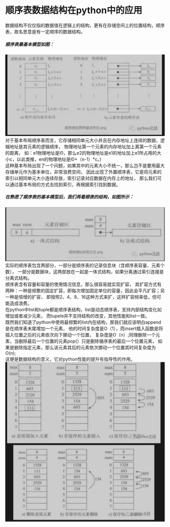 # 顺序表数据结构在python中的应用
数据结构不仅仅指的数据值在逻辑上的结构，更有在存储空间上的位置结构，顺序表，故名思意是有一定顺序的数据结构。<br>
##### 顺序表最基本模型如图：
![](png/3.png)
对于基本布局顺序表而言，它存储相同单元大小并且在内存地址上连续的数据，逻辑地址是其元素的逻辑顺序，
物理地址第一个元素的内存地址加上离第一个元素的距离，
如：e1物理地址是l0，那么e2的物理地址是e1的地址加上e1所占用的大小c，以此类推，en的物理地址是l0+（n-1）*c。)<br>
这种基本布局出现了一个问题，如果其中的元素大小不统一，那么岂不是要用最大存储单元作为基本单位，非常浪费空间，
因此出现了外置顺序表，它是将元素的索引以相同单元大小连续存放，索引记录对应数据在内存上的地址，
那么我们可以通过基本布局的方式去找到索引，再根据索引找到数据。<br>
##### 在熟悉了顺序表的基本模型后，我们再看顺表的结构，如图所示：
![](png/4.png)
实际的顺序表包含两部分，一部分是顺序表的记录信息块（含顺序表容量、元素个数），
一部分是数据块，这两部放在一起是一体式结构，如果分离通过索引连接是分离式结构。<br>
顺序表含有容量和容量的使用情况信息，那么很容易就实现扩容，
其扩容方式有两种：一种是频繁的固定扩容，即每次增加固定单位的容量，因此会平凡扩容；另一种是倍增的扩容，
即按照2、4、8、16这种方式来扩，这样扩容频率低，但可能造成浪费。<br>
在python中list和tuple都是顺序表结构，list是动态顺序表，支持内部结构变化如增加或者减少元素，
而tupele并不支持结构的改变，其他性能和list一致。<br>
既然我们知道了python中使用最频繁的list内在结构，那我们就应该明白append是在顺序表末尾增加一个元素，
他的时间复杂度是O（1），而insert插入函数是将插入位置之后的元素依次向下挪动一个位置，
复杂度是O（n）;同理删除一个元素，当删除最后一个位置的元素pop(）只是删除循序表的最后一个位置元素，
如果是删除指定元素，那么该元素其后的元素依次挪动一个位置其时间复杂度为O(n);<br>
这便是数据结构的意义，它对python性能的提升有指导性的作用。<br>
![](png/5.png)


